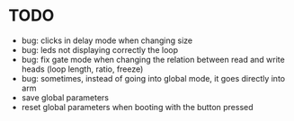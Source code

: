 # TODO

- bug: clicks in delay mode when changing size
- bug: leds not displaying correctly the loop
- bug: fix gate mode when changing the relation between read and write heads (loop length, ratio, freeze)
- bug: sometimes, instead of going into global mode, it goes directly into arm
- save global parameters
- reset global parameters when booting with the button pressed
